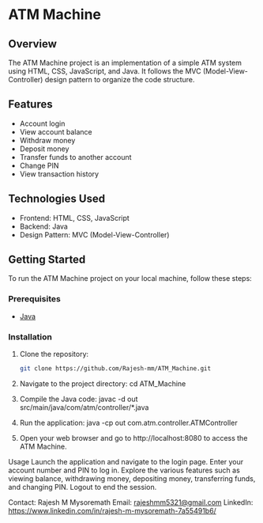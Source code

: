 # ATM Machine

## Overview
The ATM Machine project is an implementation of a simple ATM system using HTML, CSS, JavaScript, and Java. It follows the MVC (Model-View-Controller) design pattern to organize the code structure.

## Features
- Account login
- View account balance
- Withdraw money
- Deposit money
- Transfer funds to another account
- Change PIN
- View transaction history

## Technologies Used
- Frontend: HTML, CSS, JavaScript
- Backend: Java
- Design Pattern: MVC (Model-View-Controller)

## Getting Started
To run the ATM Machine project on your local machine, follow these steps:

### Prerequisites
- [Java](https://www.java.com/en/download/)

### Installation
1. Clone the repository:
   ```bash
   git clone https://github.com/Rajesh-mm/ATM_Machine.git

2. Navigate to the project directory:
cd ATM_Machine

3. Compile the Java code:
javac -d out src/main/java/com/atm/controller/*.java

4. Run the application:
java -cp out com.atm.controller.ATMController

5. Open your web browser and go to http://localhost:8080 to access the ATM Machine.

Usage
Launch the application and navigate to the login page.
Enter your account number and PIN to log in.
Explore the various features such as viewing balance, withdrawing money, depositing money, transferring funds, and changing PIN.
Logout to end the session.

Contact:
Rajesh M Mysoremath
Email: rajeshmm5321@gmail.com
LinkedIn: https://www.linkedin.com/in/rajesh-m-mysoremath-7a55491b6/
